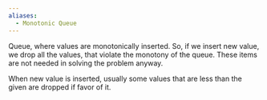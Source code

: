 ```yaml
---
aliases:
  - Monotonic Queue
---
```

Queue, where values are monotonically inserted. So, if we insert new value, we drop all the values, that violate the monotony of the queue. These items are not needed in solving the problem anyway.

When new value is inserted, usually some values that are less than the given are dropped if favor of it.
